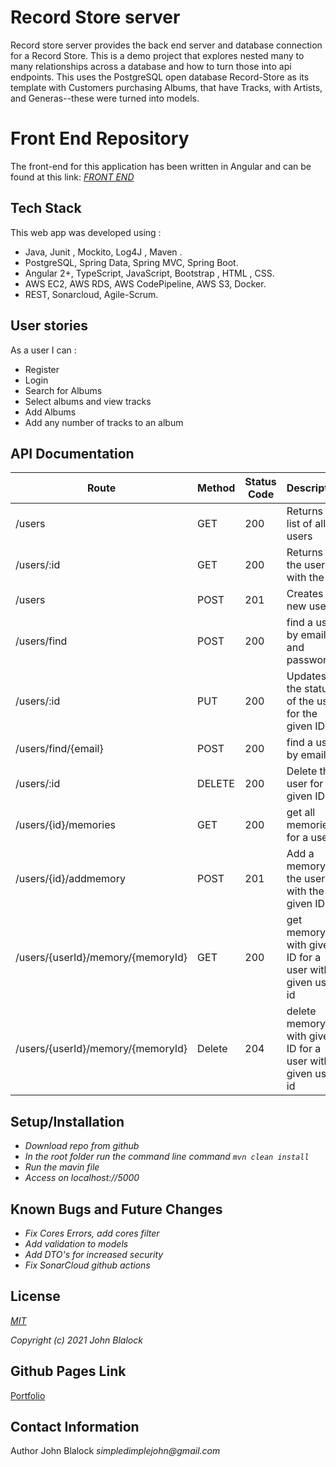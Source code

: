 # Record Store server

Record store server provides the back end server and database connection for a Record Store.  This is a demo project that explores nested many to many relationships across a database and how to turn those into api endpoints.  This uses the PostgreSQL open database Record-Store as its template with Customers purchasing Albums, that have Tracks, with Artists, and Generas--these were turned into models.

# Front End Repository

The front-end for this application has been written in Angular and can be found at this link:
_[FRONT END](https://github.com/simpledimplejohn/record-store-front-end)_

## Tech Stack

This web app was developed using : 
  * Java, Junit , Mockito, Log4J , Maven .
  * PostgreSQL, Spring Data, Spring MVC, Spring Boot.
  * Angular 2+, TypeScript, JavaScript, Bootstrap , HTML , CSS.
  *  AWS EC2, AWS RDS,  AWS CodePipeline, AWS S3, Docker.
  * REST,  Sonarcloud, Agile-Scrum. 



## User stories

As a user I can : 

- Register 
- Login
- Search for Albums
- Select albums and view tracks
- Add Albums
- Add any number of tracks to an album


## API Documentation

| Route                                                               | Method | Status Code | Description                                                         |
| ------------------------------------------------------------------- | ------ | ----------- | ------------------------------------------------------------------- |
| /users                                                              | GET    | 200         | Returns a list of all users                                          |
| /users/:id                                                           | GET    | 200         | Returns a the user with the id                                      |
| /users                                                            | POST   | 201         | Creates a new user                                                     |
| /users/find                                                       | POST   | 200        | find a user by email and password                                       |
| /users/:id                                                         | PUT    | 200         | Updates the status of the user for the given ID                       |
| /users/find/{email}                                                 | POST    | 200         | find a user by email                                                |
| /users/:id                                                         | DELETE    | 200         | Delete the user for the given ID                                   |
| /users/{id}/memories                                               | GET    | 200                                 | get all memories for a user |
| /users/{id}/addmemory                                       | POST   | 201         | Add a memory for the user with the given ID  |            
| /users/{userId}/memory/{memoryId}                                      | GET   | 200    |get memory with given ID for a user  with given user id  |         
| /users/{userId}/memory/{memoryId}                                      | Delete   | 204    |delete memory with given ID for a user  with given user id  |     


## Setup/Installation

* _Download repo from github_
* _In the root folder run the command line command `mvn clean install`_
* _Run the mavin file_
* _Access on localhost://5000_

## Known Bugs and Future Changes

* _Fix Cores Errors, add cores filter_
* _Add validation to models_
* _Add DTO's for increased security_
* _Fix SonarCloud github actions_

## License

_[MIT](https://opensource.org/licenses/MIT)_

_Copyright (c) 2021 John Blalock_

## Github Pages Link

[Portfolio](https://simpledimplejohn.github.io/Career-Quiz/)

## Contact Information

Author John Blalock
_simpledimplejohn@gmail.com_